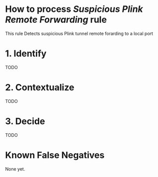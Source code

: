 # How to process *Suspicious Plink Remote Forwarding* rule
This rule Detects suspicious Plink tunnel remote forarding to a local port

# 1. Identify
TODO

# 2. Contextualize
TODO

# 3. Decide
TODO

# Known False Negatives
None yet.
